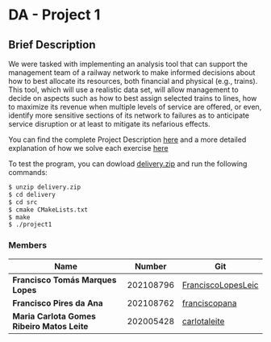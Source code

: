 # DA - Project 1

## Brief Description

We were tasked with implementing an analysis tool that can support
the management team of a railway network to make informed decisions about how to best allocate its
resources, both financial and physical (e.g., trains). This tool, which will use a realistic data set, will
allow management to decide on aspects such as how to best assign selected trains to lines, how to maximize
its revenue when multiple levels of service are offered, or even, identify more sensitive sections of its
network to failures as to anticipate service disruption or at least to mitigate its nefarious effects.

You can find the complete Project Description [here](Project1_Description.pdf) and a more detailed explanation of how we solve each exercise [here](code_explanation.txt)

To test the program, you can dowload [delivery.zip](delivery.zip) and run the following commands:

```bash
$ unzip delivery.zip
$ cd delivery
$ cd src
$ cmake CMakeLists.txt
$ make
$ ./project1
```

### Members

| Name                                        | Number    | Git                                             |
|---------------------------------------------|-----------| ---                                             |
| **Francisco Tomás Marques Lopes**           | 202108796 | [FranciscoLopesLeic](https://github.com/FranciscoLopesLeic)       |
| **Francisco Pires da Ana**                  | 202108762 | [franciscopana](https://github.com/franciscopana)             |
| **Maria Carlota Gomes Ribeiro Matos Leite** | 202005428 | [carlotaleite](https://github.com/carlotaleite) |
